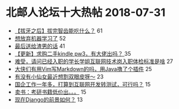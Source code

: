# 北邮人论坛十大热帖 2018-07-31

- [【拔牙之后】拔完智齿能吃什么？](https://bbs.byr.cn/article/Talking/6030706) 61
- [想放弃机器学习了](https://bbs.byr.cn/article/ML_DM/30735) 52
- [最后送给渣男的话](https://bbs.byr.cn/article/Feeling/3067227) 41
- [【更新】求购二手kindle pw3，有大佬出吗？                   ](https://bbs.byr.cn/article/DigiLife/304464) 35
- [难受，请问已经入职的学长学姐互联网技术岗入职体检标准是啥](https://bbs.byr.cn/article/Job/1981412) 27
- [大侠们有用Vim写Markdown的吗，用Java撸了个插件](https://bbs.byr.cn/article/Java/59739) 25
- [有没有小仙女最近想割双眼皮呀～](https://bbs.byr.cn/article/Beauty/323896) 23
- [国企工作一年多，打算到互联网开发转测试，可行吗？](https://bbs.byr.cn/article/WorkLife/1105757) 15
- [卖书：考研书籍低价出。。。](https://bbs.byr.cn/article/AimGraduate/1147501) 15
- [现在Django的前景如何？](https://bbs.byr.cn/article/Python/22541) 13


